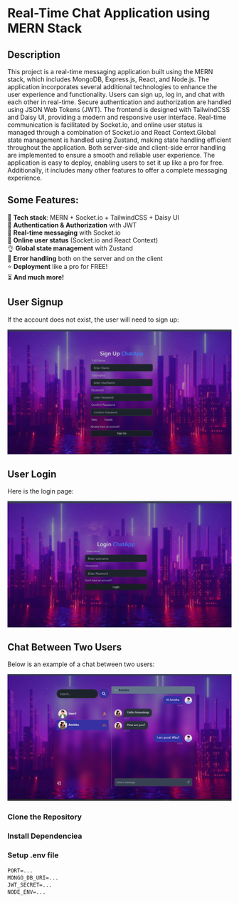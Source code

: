 # Real-Time Chat Application using MERN Stack

## Description

This project is a real-time messaging application built using the MERN stack, which includes MongoDB, Express.js, React, and Node.js. The application incorporates several additional technologies to enhance the user experience and functionality. Users can sign up, log in, and chat with each other in real-time. Secure authentication and authorization are handled using JSON Web Tokens (JWT). The frontend is designed with TailwindCSS and Daisy UI, providing a modern and responsive user interface. Real-time communication is facilitated by Socket.io, and online user status is managed through a combination of Socket.io and React Context.Global state management is handled using Zustand, making state handling efficient throughout the application. Both server-side and client-side error handling are implemented to ensure a smooth and reliable user experience. The application is easy to deploy, enabling users to set it up like a pro for free. Additionally, it includes many other features to offer a complete messaging experience.

## Some Features:

🌟 **Tech stack**: MERN + Socket.io + TailwindCSS + Daisy UI  
🎃 **Authentication & Authorization** with JWT  
👾 **Real-time messaging** with Socket.io  
🚀 **Online user status** (Socket.io and React Context)  
👌 **Global state management** with Zustand  
🐞 **Error handling** both on the server and on the client  
⭐ **Deployment** like a pro for FREE!  
⏳ **And much more!**

## User Signup

If the account does not exist, the user will need to sign up:

![SignUp Page](./frontend/public/signup.png)

## User Login

Here is the login page:

![Login Page](./frontend/public/login.png)

## Chat Between Two Users

Below is an example of a chat between two users:

![Chat Page](./frontend/public/chat.png)

### Clone the Repository


### Install Dependenciea


### Setup .env file

```dotenv
PORT=...
MONGO_DB_URI=...
JWT_SECRET=...
NODE_ENV=...
````

